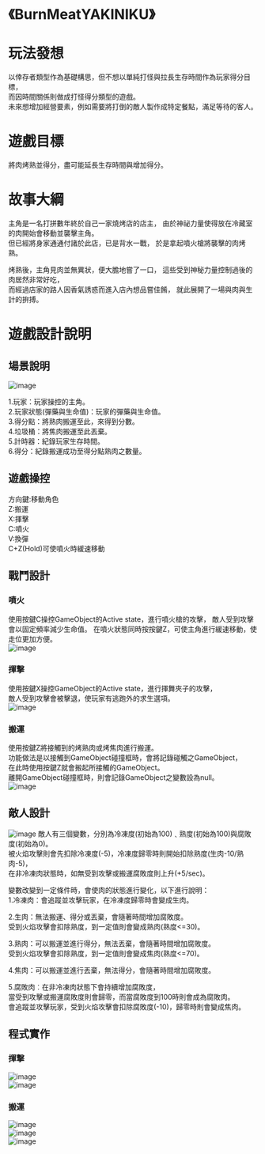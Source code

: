 # 《BurnMeatYAKINIKU》

# **玩法發想**
以倖存者類型作為基礎構思，但不想以單純打怪與拉長生存時間作為玩家得分目標，  
而因時間關係則做成打怪得分類型的遊戲。  
未來想增加經營要素，例如需要將打倒的敵人製作成特定餐點，滿足等待的客人。

# **遊戲目標**
將肉烤熟並得分，盡可能延長生存時間與增加得分。  

# **故事大綱**
主角是一名打拼數年終於自己一家燒烤店的店主，
由於神祕力量使得放在冷藏室的肉開始會移動並襲擊主角。  
但已經將身家通通付諸於此店，已是背水一戰，
於是拿起噴火槍將襲擊的肉烤熟。

烤熟後，主角見肉並無異狀，便大膽地嘗了一口，
這些受到神秘力量控制過後的肉居然非常好吃，  
而經過店家的路人因香氣誘惑而進入店內想品嘗佳餚，
就此展開了一場與肉與生計的拚搏。

# **遊戲設計說明**  
## **場景說明**  
![image](https://github.com/user-attachments/assets/1a4a4831-2a14-479e-87d2-c8eb6395a318)  
  
1.玩家：玩家操控的主角。  
2.玩家狀態(彈藥與生命值)：玩家的彈藥與生命值。  
3.得分點：將熟肉搬運至此，來得到分數。  
4.垃圾桶：將焦肉搬運至此丟棄。  
5.計時器：紀錄玩家生存時間。  
6.得分：紀錄搬運成功至得分點熟肉之數量。  

##  **遊戲操控**
方向鍵:移動角色  
Z:搬運  
X:揮擊  
C:噴火  
V:換彈  
C+Z(Hold)可使噴火時緩速移動  

## **戰鬥設計**  
### **噴火**  
使用按鍵C操控GameObject的Active state，進行噴火槍的攻擊，
敵人受到攻擊會以固定頻率減少生命值。
在噴火狀態同時按按鍵Z，可使主角進行緩速移動，使走位更加方便。  
![image](https://github.com/user-attachments/assets/43315dcb-3a98-4b6e-98d2-3f0c90b376ad)  
  
  
### **揮擊**  
使用按鍵X操控GameObject的Active state，進行揮舞夾子的攻擊，  
敵人受到攻擊會被擊退，使玩家有逃跑外的求生選項。  
![image](https://github.com/user-attachments/assets/b306f034-3dbf-48a9-a2ce-9a7b6e29cc2f)  
  
  
### **搬運**  
使用按鍵Z將接觸到的烤熟肉或烤焦肉進行搬運。  
功能做法是以接觸到GameObject碰撞框時，會將記錄碰觸之GameObject，  
在此時使用按鍵Z就會搬起所接觸的GameObject。  
離開GameObject碰撞框時，則會記錄GameObject之變數設為null。  
![image](https://github.com/user-attachments/assets/5b00cb7c-0f73-48ef-8777-4183bb09cd07)  
  
  
## **敵人設計**  
![image](https://github.com/user-attachments/assets/23efd3d4-4662-4d87-86b8-e187abfbcb40)
敵人有三個變數，分別為冷凍度(初始為100)﹑熟度(初始為100)與腐敗度(初始為0)。  
被火焰攻擊則會先扣除冷凍度(-5)，冷凍度歸零時則開始扣除熟度(生肉-10/熟肉-5)，  
在非冷凍肉狀態時，如無受到攻擊或搬運腐敗度則上升(+5/sec)。  
  
變數改變到一定條件時，會使肉的狀態進行變化，以下進行說明：  
1.冷凍肉：會追蹤並攻擊玩家，在冷凍度歸零時會變成生肉。  
  
2.生肉：無法搬運、得分或丟棄，會隨著時間增加腐敗度。  
受到火焰攻擊會扣除熟度，到一定值則會變成熟肉(熟度<=30)。  
  
3.熟肉：可以搬運並進行得分，無法丟棄，會隨著時間增加腐敗度。  
受到火焰攻擊會扣除熟度，到一定值則會變成焦肉(熟度<=70)。  
  
4.焦肉：可以搬運並進行丟棄，無法得分，會隨著時間增加腐敗度。    
  
5.腐敗肉︰在非冷凍肉狀態下會持續增加腐敗度，  
當受到攻擊或搬運腐敗度則會歸零，而當腐敗度到100時則會成為腐敗肉。  
會追蹤並攻擊玩家，受到火焰攻擊會扣除腐敗度(-10)，歸零時則會變成焦肉。  
  
## **程式實作**
### **揮擊**  
![image](https://github.com/user-attachments/assets/e8011d19-15d9-4eba-a78a-bed83abbdb0f)  
![image](https://github.com/user-attachments/assets/53862c4e-40c5-4cb4-8cc9-5db831850289)  
  
### **搬運**
![image](https://github.com/user-attachments/assets/0f4f77ed-e86e-4622-b773-058e46f13010)  
![image](https://github.com/user-attachments/assets/92de39a9-fa71-4b9a-83e9-466e3640eb2d)  
![image](https://github.com/user-attachments/assets/7ad4772f-2fe8-4783-b9eb-22112a6d7d18)  






